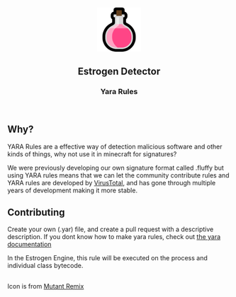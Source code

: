 <br/>
<div align="center">

<img src="https://raw.githubusercontent.com/estrogen-detector/.github/main/icon.png" width="100" height="100"></img>
## Estrogen Detector
### Yara Rules
</div>
<br/>

## Why?
YARA Rules are a effective way of detection malicious software and other kinds of things, why not use it in minecraft for signatures?

We were previously developing our own signature format called .fluffy but using YARA rules means that we can let the community contribute rules and YARA rules are developed by [VirusTotal](https://github.com/VirusTotal/Yara), and has gone through multiple years of development making it more stable.

## Contributing
Create your own (.yar) file, and create a pull request with a descriptive description. If you dont know how to make yara rules, check out [the yara documentation](https://yara.readthedocs.io/en/stable/writingrules.html)

In the Estrogen Engine, this rule will be executed on the process and individual class bytecode.

##


Icon is from [Mutant Remix](https://mutant.revolt.chat)
